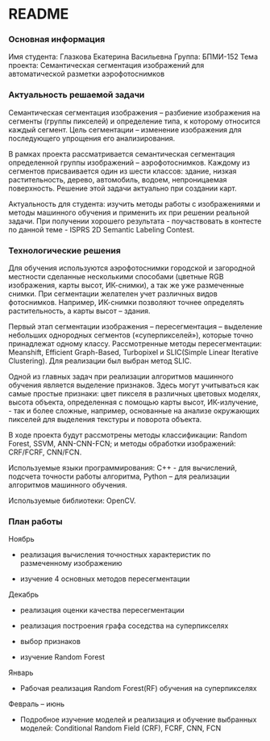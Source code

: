 # README #

### Основная информация ###

Имя студента: Глазкова Екатерина Васильевна
Группа: БПМИ-152 
Тема проекта: Семантическая сегментация изображений для автоматической разметки аэрофотоснимков

### Актуальность решаемой задачи ###

Семантическая сегментация изображения – разбиение изображения на сегменты (группы пикселей) и определение типа, к которому относится каждый сегмент. Цель сегментации – изменение изображения для последующего упрощения его анализирования. 

В рамках проекта рассматривается семантическая сегментация определенной группы изображений – аэрофотоснимков. Каждому из сегментов присваивается один из шести классов: здание, низкая растительность, дерево, автомобиль, водоем, непроницаемая поверхность. Решение этой задачи актуально при создании карт. 

Актуальность для студента: изучить методы работы с изображениями и методы машинного обучения и применить их при решении реальной задачи. При получении хорошего результата - поучаствовать в контесте по данной теме - ISPRS 2D Semantic Labeling Contest.

### Технологические решения ###

Для обучения используются аэрофотоснимки городской и загородной местности сделанные несколькими способами (цветные RGB изображения, карты высот, ИК-снимки), а так же уже размеченные снимки. При сегментации желателен учет различных видов фотоснимков. Например, ИК-снимки позволяют точнее определять растительность, а карты высот – здания. 

Первый этап сегментации изображения – пересегментация – выделение небольших однородных сегментов («суперпикселей»), которые точно принадлежат одному классу. Рассмотренные методы пересегментации: Meanshift, Efficient Graph-Based, Turbopixel и SLIC(Simple Linear Iterative Clustering). Для реализации был выбран метод SLIC. 

Одной из главных задач при реализации алгоритмов машинного обучения является выделение признаков. Здесь могут учитываться как самые простые признаки: цвет пикселя в различных цветовых моделях, высота объекта, определенная с помощью карты высот, ИК-излучение, - так и более сложные, например, основанные на анализе окружающих пикселей для выделения текстуры и поворота объекта. 

В ходе проекта будут рассмотрены методы классификации: Random Forest, SSVM, ANN-CNN-FCN; и методы обработки изображений: CRF/FCRF, CNN/FCN. 

Используемые языки программирования: C++ - для вычислений, подсчета точности работы алгоритма, Python – для реализации алгоритмов машинного обучения. 

Используемые библиотеки: OpenCV.

### План работы ###

Ноябрь

* реализация вычисления точностных характеристик по размеченному изображению

* изучение 4 основных методов пересегментации 

Декабрь

* реализация оценки качества пересегментации

* реализация построения графа соседства на суперпикселях

* выбор признаков

* изучение Random Forest 

Январь

* Рабочая реализация Random Forest(RF) обучения на суперпикселях 

Февраль – июнь

* Подробное изучение моделей и реализация и обучение выбранных моделей: Conditional Random Field (CRF), FCRF, CNN, FCN